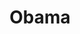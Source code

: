 ---
pid: MX194
title: Obama
location_transcription: Park, MX
zipcode: '19319'
outside_phl: 'Cheyney PA '
neighborhood: 
age: '12'
age_range: 6-13
instagram: 
image_file_name: MX_193.jpg
proposal_transcription: 
topic: Figure,Politics
topic_summary: 0, 0
type: Other No Form
keywords_other: 
credit: 
image_labels: White house
twitter: 
facebook: 
permalink: "/monuments/mx194/"
layout: item-page
---